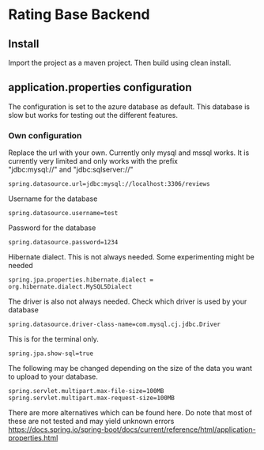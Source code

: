 # Rating Base Backend

## Install
Import the project as a maven project. Then build using clean install.

## application.properties configuration
The configuration is set to the azure database as default. This database is slow but works for testing out the different features.

### Own configuration
Replace the url with your own. Currently only mysql and mssql works. It is currently very limited and only works with the prefix  
"jdbc:mysql://" and "jdbc:sqlserver://"  

    spring.datasource.url=jdbc:mysql://localhost:3306/reviews
    
Username for the database    
    
    spring.datasource.username=test
    
Password for the database    
    
    spring.datasource.password=1234
    
Hibernate dialect. This is not always needed. Some experimenting might be needed

    spring.jpa.properties.hibernate.dialect = org.hibernate.dialect.MySQL5Dialect

The driver is also not always needed. Check which driver is used by your database

    spring.datasource.driver-class-name=com.mysql.cj.jdbc.Driver

This is for the terminal only.

    spring.jpa.show-sql=true
    
The following may be changed depending on the size of the data you want to upload to your database.
    
    spring.servlet.multipart.max-file-size=100MB
    spring.servlet.multipart.max-request-size=100MB

There are more alternatives which can be found here. Do note that most of these are not tested and may yield unknown errors
https://docs.spring.io/spring-boot/docs/current/reference/html/application-properties.html